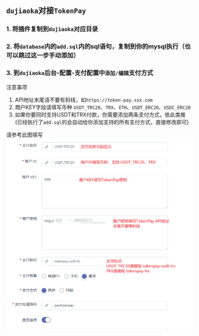 ## `dujiaoka`对接`TokenPay`

### 1. 将插件复制到`dujiaoka`对应目录
### 2. 将`database`内的`add.sql`内的sql语句，复制到你的mysql执行（也可以跳过这一步手动添加）
### 3. 到`dujiaoka`后台-**配置**-**支付配置**中`添加/编辑`支付方式
注意事项
1. API地址末尾请不要有斜线，如`https://token-pay.xxx.com`  
2. 商户KEY字段请填写币种 `USDT_TRC20`、`TRX`、`ETH`、`USDT_ERC20`、`USDC_ERC20`  
3. 如果你要同时支持USDT和TRX付款，你需要添加两条支付方式，依此类推 (已经执行了`add.sql`的会自动给你添加支持的所有支付方式，直接修改即可)  

请参考此图填写
<img src="../../Wiki/imgs/dujiaoka-payment.png" alt="dujiaoka支付方式配置"/>